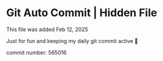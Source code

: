 # Git Auto Commit | Hidden File

This file was added Feb 12, 2025

Just for fun and keeping my daily git commit active 🤪

commit number: 565016
